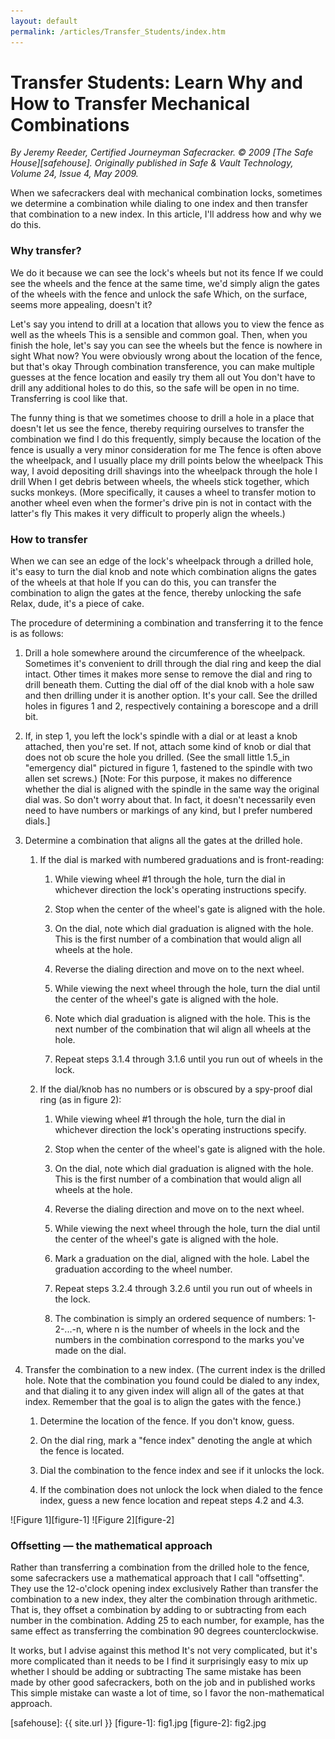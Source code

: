 ```yaml
---
layout: default
permalink: /articles/Transfer_Students/index.htm
---
```


# Transfer Students: Learn Why and How to Transfer Mechanical Combinations
*By Jeremy Reeder, Certified Journeyman Safecracker. © 2009 [The Safe
House][safehouse]. Originally published in _Safe & Vault Technology_, Volume
24, Issue 4, May 2009.*

When we safecrackers deal with mechanical combination locks, sometimes we
determine a combination while dialing to one index and then transfer that
combination to a new index. In this article, I'll address how and why we do
this.

### Why transfer?
We do it because we can see the lock's wheels but not its fence If we could
see the wheels and the fence at the same time, we'd simply align the gates of
the wheels with the fence and unlock the safe Which, on the surface, seems
more appealing, doesn't it?

Let's say you intend to drill at a location that allows you to view the fence
as well as the wheels This is a sensible and common goal.  Then, when you
finish the hole, let's say you can see the wheels but the fence is nowhere in
sight What now?  You were obviously wrong about the location of the fence,
but that's okay Through combination transference, you can make multiple
guesses at the fence location and easily try them all out You don't have to
drill any additional holes to do this, so the safe will be open in no time.
Transferring is cool like that.

The funny thing is that we sometimes choose to drill a hole in a place that
doesn't let us see the fence, thereby requiring ourselves to transfer the
combination we find I do this frequently, simply because the location of the
fence is usually a very minor consideration for me The fence is often above
the wheelpack, and I usually place my drill points below the wheelpack This
way, I avoid depositing drill shavings into the wheelpack through the hole I
drill When I get debris between wheels, the wheels stick together, which
sucks monkeys. (More specifically, it causes a wheel to transfer motion to
another wheel even when the former's drive pin is not in contact with the
latter's fly This makes it very difficult to properly align the wheels.)

### How to transfer
When we can see an edge of the lock's wheelpack through a drilled hole, it's
easy to turn the dial knob and note which combination aligns the gates of the
wheels at that hole If you can do this, you can transfer the combination to
align the gates at the fence, thereby unlocking the safe Relax, dude, it's a
piece of cake.

The procedure of determining a combination and transferring it to the fence is as follows:
1. Drill a hole somewhere around the circumference of the wheelpack. Sometimes it's convenient to drill through the dial ring and keep the dial intact.  Other times it makes more sense to remove the dial and ring to drill beneath them. Cutting the dial off of the dial knob with a hole saw and then drilling under it is another option. It's your call. See the drilled holes in figures 1 and 2, respectively containing a borescope and a drill bit.

2. If, in step 1, you left the lock's spindle with a dial or at least a knob attached, then you're set. If not, attach some kind of knob or dial that does not ob	scure the hole you drilled. (See the small little 1.5_in "emergency dial" pictured in figure 1, fastened to the spindle with two allen set screws.) [Note: For this purpose, it makes no difference whether the dial is aligned with the spindle in the same way the original dial was. So don't worry about that. In fact, it doesn't necessarily even need to have numbers or markings of any kind, but I prefer numbered dials.]

3. Determine a combination that aligns all the gates at the drilled hole.

	1. If the dial is marked with numbered graduations and is front-reading:

		1. While viewing wheel #1 through the hole, turn the dial in whichever direction the lock's operating instructions specify.

		2. Stop when the center of the wheel's gate is aligned with the hole.

		3. On the dial, note which dial graduation is aligned with the hole.  This is the first number of a combination that would align all wheels at the hole.

		4. Reverse the dialing direction and move on to the next wheel.
		
		5. While viewing the next wheel through the hole, turn the dial until the center of the wheel's gate is aligned with the hole.

		6. Note which dial graduation is aligned with the hole.  This is the next number of the combination that wil align all wheels at the hole.

		7. Repeat steps 3.1.4 through 3.1.6 until you run out of wheels in the lock.

	2. If the dial/knob has no numbers or is obscured by a spy-proof dial ring (as in figure 2):

		1. While viewing wheel #1 through the hole, turn the dial in whichever direction the lock's operating instructions specify.

		2. Stop when the center of the wheel's gate is aligned with the hole.

		3. On the dial, note which dial graduation is aligned with the hole.  This is the first number of a combination that would align all wheels at the hole.

		4. Reverse the dialing direction and move on to the next wheel.

		5. While viewing the next wheel through the hole, turn the dial until the center of the wheel's gate is aligned with the hole.

		6. Mark a graduation on the dial, aligned with the hole.  Label the graduation according to the wheel number.

		7. Repeat steps 3.2.4 through 3.2.6 until you run out of wheels in the lock.

		8. The combination is simply an ordered sequence of numbers:  1-2-...-n, where n is the number of wheels in the lock and the numbers in the combination correspond to the marks you've made on the dial.

4. Transfer the combination to a new index. (The current index is the drilled hole.  Note that the combination you found could be dialed to any index, and that dialing it to any given index will align all of the gates at that index.  Remember that the goal is to align the gates with the fence.)

	1. Determine the location of the fence.  If you don't know, guess.

	2. On the dial ring, mark a "fence index" denoting the angle at which the fence is located.

	3. Dial the combination to the fence index and see if it unlocks the lock.

	4. If the combination does not unlock the lock when dialed to the fence index, guess a new fence location and repeat steps 4.2 and 4.3.

<div class="gallery" markdown="1">
![Figure 1][figure-1]
![Figure 2][figure-2]
</div>

### Offsetting — the mathematical approach
Rather than transferring a combination from the drilled hole to the fence, some
safecrackers use a mathematical approach that I call "offsetting". They use the
12-o'clock opening index exclusively Rather than transfer the combination to
a new index, they alter the combination through arithmetic. That is, they
offset a combination by adding to or subtracting from each number in the
combination. Adding 25 to each number, for example, has the same effect as
transferring the combination 90 degrees counterclockwise.

It works, but I advise against this method It's not very complicated, but
it's more complicated than it needs to be I find it surprisingly easy to mix
up whether I should be adding or subtracting The same mistake has been made
by other good safecrackers, both on the job and in published works This
simple mistake can waste a lot of time, so I favor the non-mathematical
approach.


[safehouse]: {{ site.url }}
[figure-1]:  fig1.jpg
[figure-2]:  fig2.jpg
